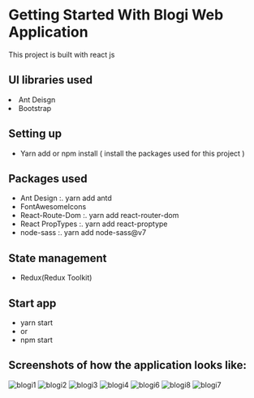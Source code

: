 # Getting Started With Blogi Web Application
<p>This project is built with react js</p>

## UI libraries used
<li>Ant Deisgn</li>
<li>Bootstrap</li>

## Setting up
 - Yarn add or npm install ( install the packages used for this project )

## Packages used
 - Ant Design :. yarn add antd
 - FontAwesomeIcons
 - React-Route-Dom :. yarn add react-router-dom
 - React PropTypes :. yarn add react-proptype
 - node-sass :. yarn add node-sass@v7

## State management
 - Redux(Redux Toolkit)


## Start app
- yarn start
-  or
-  npm start

## Screenshots of how the application looks like:
![blogi1](https://user-images.githubusercontent.com/36868807/153518971-0bb9304d-238d-4c9b-a57a-4d0351c09e44.png)
![blogi2](https://user-images.githubusercontent.com/36868807/153518981-36f99e46-aa40-4b17-a935-648094a10440.png)
![blogi3](https://user-images.githubusercontent.com/36868807/153518985-581d74a8-20ba-42a6-927d-c6f90a3d7990.png)
![blogi4](https://user-images.githubusercontent.com/36868807/153518992-3516384c-99fa-409a-90f9-480c992386a6.png)
![blogi6](https://user-images.githubusercontent.com/36868807/153519442-957d9d92-9c0e-433d-b974-54276dd995fd.png)
![blogi8](https://user-images.githubusercontent.com/36868807/153519223-d17e4e5e-9f65-406e-bb48-f76db176df4f.png)
![blogi7](https://user-images.githubusercontent.com/36868807/153519324-b050b18b-72c6-40ae-9910-07fe1ad46441.png)
